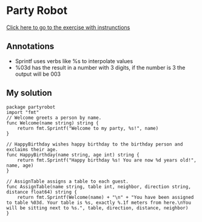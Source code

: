 # Party Robot
<a href="https://exercism.org/tracks/go/exercises/party-robot">Click here to go to the exercise with instrunctions</a>

## Annotations
- Sprintf uses verbs like %s to interpolate values
- %03d has the result in a number with 3 digits, if the number is 3 the output will be 003

## My solution

```
package partyrobot
import "fmt"
// Welcome greets a person by name.
func Welcome(name string) string {
	return fmt.Sprintf("Welcome to my party, %s!", name)
}

// HappyBirthday wishes happy birthday to the birthday person and exclaims their age.
func HappyBirthday(name string, age int) string {
	return fmt.Sprintf("Happy birthday %s! You are now %d years old!", name, age)
}

// AssignTable assigns a table to each guest.
func AssignTable(name string, table int, neighbor, direction string, distance float64) string {
	return fmt.Sprintf(Welcome(name) + "\n" + "You have been assigned to table %03d. Your table is %s, exactly %.1f meters from here.\nYou will be sitting next to %s.", table, direction, distance, neighbor) 
}
```
